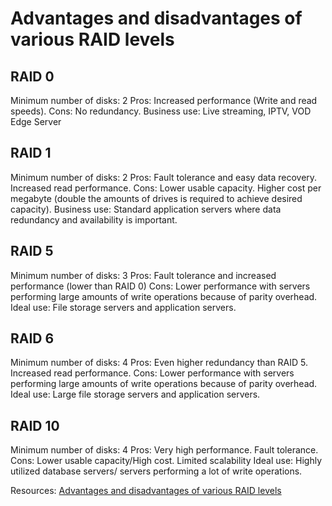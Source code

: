 # Advantages and disadvantages of various RAID levels

## RAID 0
Minimum number of disks: 2
Pros: Increased performance (Write and read speeds).
Cons: No redundancy.
Business use: Live streaming, IPTV, VOD Edge Server

## RAID 1
Minimum number of disks: 2
Pros: Fault tolerance and easy data recovery. Increased read performance.
Cons: Lower usable capacity. Higher cost per megabyte (double the amounts of drives is required to achieve desired capacity).
Business use: Standard application servers where data redundancy and availability is important.

## RAID 5
Minimum number of disks: 3
Pros: Fault tolerance and increased performance (lower than RAID 0)
Cons: Lower performance with servers performing large amounts of write operations because of parity overhead.
Ideal use: File storage servers and application servers.

## RAID 6
Minimum number of disks: 4
Pros: Even higher redundancy than RAID 5. Increased read performance.
Cons: Lower performance with servers performing large amounts of write operations because of parity overhead.
Ideal use: Large file storage servers and application servers.

## RAID 10
Minimum number of disks: 4
Pros: Very high performance. Fault tolerance.
Cons: Lower usable capacity/High cost. Limited scalability
Ideal use: Highly utilized database servers/ servers performing a lot of write operations.




Resources:
[Advantages and disadvantages of various RAID levels](https://datapacket.com/blog/advantages-disadvantages-various-raid-levels/)
